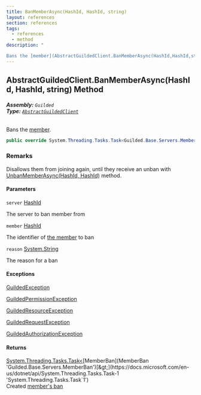 ```yaml
---
title: BanMemberAsync(HashId, HashId, string)
layout: references
section: references
tags:
  - references
  - method
description: "

Bans the [member](AbstractGuildedClient.BanMemberAsync(HashId,HashId,string)#Guilded.AbstractGuildedClient.BanMemberAsync(Guilded.Base.HashId,Guilded.Base.HashId,string).member 'Guilded.AbstractGuildedClient.BanMemberAsync(Guilded.Base.HashId, Guilded.Base.HashId, string).member')."
---
```


## AbstractGuildedClient.BanMemberAsync(HashId, HashId, string) Method
###### **Assembly:** `Guilded`<br/>**Type:** [`AbstractGuildedClient`](AbstractGuildedClient 'Guilded.AbstractGuildedClient')

Bans the [member](AbstractGuildedClient.BanMemberAsync(HashId,HashId,string)#Guilded.AbstractGuildedClient.BanMemberAsync(Guilded.Base.HashId,Guilded.Base.HashId,string).member 'Guilded.AbstractGuildedClient.BanMemberAsync(Guilded.Base.HashId, Guilded.Base.HashId, string).member').

```csharp
public override System.Threading.Tasks.Task<Guilded.Base.Servers.MemberBan> BanMemberAsync(Guilded.Base.HashId server, Guilded.Base.HashId member, string? reason=null);
```

### Remarks
  
Disallows them from joining again, until they receive an unban with [UnbanMemberAsync(HashId, HashId)](BaseGuildedClient.UnbanMemberAsync(HashId,HashId) 'Guilded.Base.BaseGuildedClient.UnbanMemberAsync(Guilded.Base.HashId,Guilded.Base.HashId)') method.
#### Parameters

<a name='Guilded.AbstractGuildedClient.BanMemberAsync(Guilded.Base.HashId,Guilded.Base.HashId,string).server'></a>

`server` [HashId](HashId 'Guilded.Base.HashId')

The server to ban member from

<a name='Guilded.AbstractGuildedClient.BanMemberAsync(Guilded.Base.HashId,Guilded.Base.HashId,string).member'></a>

`member` [HashId](HashId 'Guilded.Base.HashId')

The identifier of [the member](Member 'Guilded.Base.Servers.Member') to ban

<a name='Guilded.AbstractGuildedClient.BanMemberAsync(Guilded.Base.HashId,Guilded.Base.HashId,string).reason'></a>

`reason` [System.String](https://docs.microsoft.com/en-us/dotnet/api/System.String 'System.String')

The reason for a ban

#### Exceptions

[GuildedException](GuildedException 'Guilded.Base.GuildedException')

[GuildedPermissionException](GuildedPermissionException 'Guilded.Base.GuildedPermissionException')

[GuildedResourceException](GuildedResourceException 'Guilded.Base.GuildedResourceException')

[GuildedRequestException](GuildedRequestException 'Guilded.Base.GuildedRequestException')

[GuildedAuthorizationException](GuildedAuthorizationException 'Guilded.Base.GuildedAuthorizationException')

#### Returns
[System.Threading.Tasks.Task&lt;](https://docs.microsoft.com/en-us/dotnet/api/System.Threading.Tasks.Task-1 'System.Threading.Tasks.Task`1')[MemberBan](MemberBan 'Guilded.Base.Servers.MemberBan')[&gt;](https://docs.microsoft.com/en-us/dotnet/api/System.Threading.Tasks.Task-1 'System.Threading.Tasks.Task`1')  
Created [member's ban](MemberBan 'Guilded.Base.Servers.MemberBan')